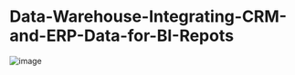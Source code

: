 # Data-Warehouse-Integrating-CRM-and-ERP-Data-for-BI-Repots


![image](https://github.com/user-attachments/assets/848a62be-51b5-4537-85e4-3e2a3086c549)

